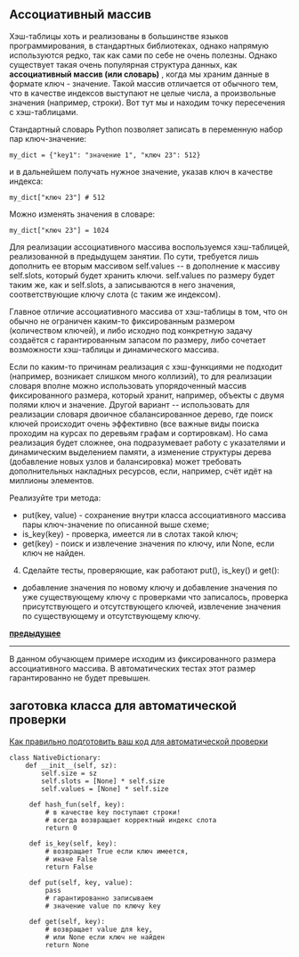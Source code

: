 ## Ассоциативный массив

Хэш-таблицы хоть и реализованы в большинстве языков программирования, в стандартных библиотеках, однако напрямую используются редко, так как сами по себе не очень полезны. Однако существует такая очень популярная структура данных, как  **ассоциативный массив (или словарь)** , когда мы храним данные в формате ключ - значение. Такой массив отличается от обычного тем, что в качестве индексов выступают не целые числа, а произвольные значения (например, строки). Вот тут мы и находим точку пересечения с хэш-таблицами.

Стандартный словарь Python позволяет записать в переменную набор пар ключ-значение:

```
my_dict = {"key1": "значение 1", "ключ 23": 512}
```

и в дальнейшем получать нужное значение, указав ключ в качестве индекса:

```
my_dict["ключ 23"] # 512
```

Можно изменять значения в словаре:

```
my_dict["ключ 23"] = 1024
```

Для реализации ассоциативного массива воспользуемся хэш-таблицей, реализованной в предыдущем занятии. По сути, требуется лишь дополнить ее вторым массивом self.values -- в дополнение к массиву self.slots, который будет хранить ключи.
self.values по размеру будет таким же, как и self.slots, а записываются в него значения, соответствующие ключу слота (с таким же индексом).

Главное отличие ассоциативного массива от хэш-таблицы в том, что он обычно не ограничен каким-то фиксированным размером (количеством ключей), и либо исходно под конкретную задачу создаётся с гарантированным запасом по размеру, либо сочетает возможности хэш-таблицы и динамического массива.

Если по каким-то причинам реализация с хэш-функциями не подходит (например, возникает слишком много коллизий), то для реализации словаря вполне можно использовать упорядоченный массив фиксированного размера, который хранит, например, объекты с двумя полями ключ и значение.
Другой вариант -- использовать для реализации словаря двоичное сбалансированное дерево, где поиск ключей происходит очень эффективно (все важные виды поиска проходим на курсах по деревьям графам и сортировкам). Но сама реализация будет сложнее, она подразумевает работу с указателями и динамическим выделением памяти, а изменение структуры дерева (добавление новых узлов и балансировка) может требовать дополнительных накладных ресурсов, если, например, счёт идёт на миллионы элементов.

Реализуйте три метода:

- put(key, value) - сохранение внутри класса ассоциативного массива пары ключ-значение по описанной выше схеме;
- is_key(key) - проверка, имеется ли в слотах такой ключ;
- get(key) - поиск и извлечение значения по ключу, или None, если ключ не найден.

4. Сделайте тесты, проверяющие, как работают put(), is_key() и get():

- добавление значения по новому ключу и добавление значения по уже существующему ключу с проверками что записалось, проверка присутствующего и отсутствующего ключей, извлечение значения по существующему и отсутствующему ключу.

**[предыдущее](https://skillsmart.ru/algo/py-kf32y/re8af6c877.html)**

---

В данном обучающем примере исходим из фиксированного размера ассоциативного массива. В автоматических тестах этот размер гарантированно не будет превышен.

## заготовка класса для автоматической проверки

[Как правильно подготовить ваш код для автоматической проверки](https://skillsmart.ru/algo/py-kf32y/github_py.html)

```
class NativeDictionary:
    def __init__(self, sz):
        self.size = sz
        self.slots = [None] * self.size
        self.values = [None] * self.size

     def hash_fun(self, key):
         # в качестве key поступают строки!
         # всегда возвращает корректный индекс слота
         return 0

     def is_key(self, key):
         # возвращает True если ключ имеется,
         # иначе False
         return False

     def put(self, key, value):
         pass
         # гарантированно записываем 
         # значение value по ключу key

     def get(self, key):
         # возвращает value для key, 
         # или None если ключ не найден
         return None
```
